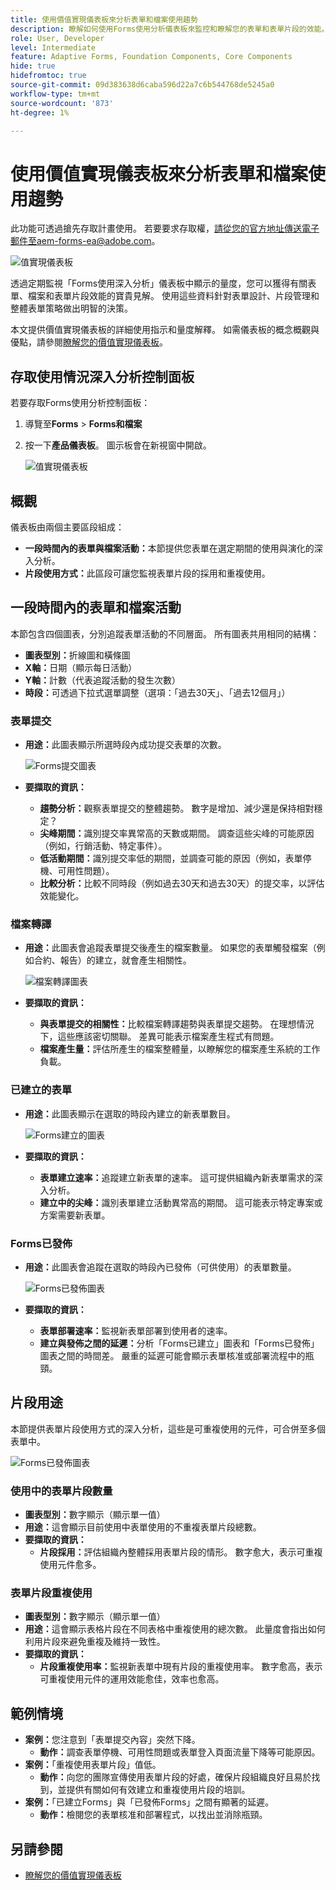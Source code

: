```yaml
---
title: 使用價值實現儀表板來分析表單和檔案使用趨勢
description: 瞭解如何使用Forms使用分析儀表板來監控和瞭解您的表單和表單片段的效能。
role: User, Developer
level: Intermediate
feature: Adaptive Forms, Foundation Components, Core Components
hide: true
hidefromtoc: true
source-git-commit: 09d383638d6caba596d22a7c6b544768de5245a0
workflow-type: tm+mt
source-wordcount: '873'
ht-degree: 1%

---
```


# 使用價值實現儀表板來分析表單和檔案使用趨勢

<span class="preview">此功能可透過搶先存取計畫使用。 若要要求存取權，請從您的官方地址傳送電子郵件至aem-forms-ea@adobe.com。<span>

![值實現儀表板](/help/edge/docs/forms/universal-editor/assets/forms-insights-banner.svg)

透過定期監視「Forms使用深入分析」儀表板中顯示的量度，您可以獲得有關表單、檔案和表單片段效能的寶貴見解。 使用這些資料針對表單設計、片段管理和整體表單策略做出明智的決策。

本文提供價值實現儀表板的詳細使用指示和量度解釋。 如需儀表板的概念概觀與優點，請參閱[瞭解您的價值實現儀表板](/help/forms/aem-forms-value-realization-dashboard.md)。


## 存取使用情況深入分析控制面板

若要存取Forms使用分析控制面板：

1. 導覽至&#x200B;**Forms** > **Forms和檔案**
1. 按一下&#x200B;**產品儀表板**。 圖示板會在新視窗中開啟。

   ![值實現儀表板](/help/forms/assets/forms-usage-insights.png)

## 概觀

儀表板由兩個主要區段組成：

- **一段時間內的表單與檔案活動：**&#x200B;本節提供您表單在選定期間的使用與演化的深入分析。
- **片段使用方式：**&#x200B;此區段可讓您監視表單片段的採用和重複使用。

## 一段時間內的表單和檔案活動

本節包含四個圖表，分別追蹤表單活動的不同層面。 所有圖表共用相同的結構：

- **圖表型別：**&#x200B;折線圖和橫條圖
- **X軸：**&#x200B;日期（顯示每日活動）
- **Y軸：**&#x200B;計數（代表追蹤活動的發生次數）
- **時段：**&#x200B;可透過下拉式選單調整（選項：「過去30天」、「過去12個月」）




### 表單提交

- **用途：**&#x200B;此圖表顯示所選時段內成功提交表單的次數。

  ![Forms提交圖表](/help/forms/assets/forms-submissions-vr-dashboard-form-insights.png)
- **要擷取的資訊：**
   - **趨勢分析：**&#x200B;觀察表單提交的整體趨勢。 數字是增加、減少還是保持相對穩定？
   - **尖峰期間：**&#x200B;識別提交率異常高的天數或期間。 調查這些尖峰的可能原因（例如，行銷活動、特定事件）。
   - **低活動期間：**&#x200B;識別提交率低的期間，並調查可能的原因（例如，表單停機、可用性問題）。
   - **比較分析：**&#x200B;比較不同時段（例如過去30天和過去30天）的提交率，以評估效能變化。

### 檔案轉譯

- **用途：**&#x200B;此圖表會追蹤表單提交後產生的檔案數量。 如果您的表單觸發檔案（例如合約、報告）的建立，就會產生相關性。

  ![檔案轉譯圖表](/help/forms/assets/document-rendetions-vr-dashboard-form-insights.png)


- **要擷取的資訊：**
   - **與表單提交的相關性：**&#x200B;比較檔案轉譯趨勢與表單提交趨勢。 在理想情況下，這些應該密切關聯。 差異可能表示檔案產生程式有問題。
   - **檔案產生量：**&#x200B;評估所產生的檔案整體量，以瞭解您的檔案產生系統的工作負載。

### 已建立的表單


- **用途：**&#x200B;此圖表顯示在選取的時段內建立的新表單數目。

  ![Forms建立的圖表](/help/forms/assets/forms-created-vr-dashboard-form-insights.png)

- **要擷取的資訊：**
   - **表單建立速率：**&#x200B;追蹤建立新表單的速率。 這可提供組織內新表單需求的深入分析。
   - **建立中的尖峰：**&#x200B;識別表單建立活動異常高的期間。 這可能表示特定專案或方案需要新表單。

### Forms已發佈

- **用途：**&#x200B;此圖表會追蹤在選取的時段內已發佈（可供使用）的表單數量。

  ![Forms已發佈圖表](/help/forms/assets/forms-publish-vr-dashboard-form-insights.png)


- **要擷取的資訊：**
   - **表單部署速率：**&#x200B;監視新表單部署到使用者的速率。
   - **建立與發佈之間的延遲：**&#x200B;分析「Forms已建立」圖表和「Forms已發佈」圖表之間的時間差。 嚴重的延遲可能會顯示表單核准或部署流程中的瓶頸。

## 片段用途

本節提供表單片段使用方式的深入分析，這些是可重複使用的元件，可合併至多個表單中。

![Forms已發佈圖表](/help/forms/assets/fragment-usage-vr-dashboard-form-insights.png)

### 使用中的表單片段數量

- **圖表型別：**&#x200B;數字顯示（顯示單一值）
- **用途：**&#x200B;這會顯示目前使用中表單使用的不重複表單片段總數。
- **要擷取的資訊：**
   - **片段採用：**&#x200B;評估組織內整體採用表單片段的情形。 數字愈大，表示可重複使用元件愈多。

### 表單片段重複使用

- **圖表型別：**&#x200B;數字顯示（顯示單一值）
- **用途：**&#x200B;這會顯示表格片段在不同表格中重複使用的總次數。 此量度會指出如何利用片段來避免重複及維持一致性。
- **要擷取的資訊：**
   - **片段重複使用率：**&#x200B;監視新表單中現有片段的重複使用率。 數字愈高，表示可重複使用元件的運用效能愈佳，效率也愈高。

## 範例情境

- **案例：**&#x200B;您注意到「表單提交內容」突然下降。
   - **動作：**&#x200B;調查表單停機、可用性問題或表單登入頁面流量下降等可能原因。
- **案例：**「重複使用表單片段」值低。
   - **動作：**&#x200B;向您的團隊宣傳使用表單片段的好處，確保片段組織良好且易於找到，並提供有關如何有效建立和重複使用片段的培訓。
- **案例：**「已建立Forms」與「已發佈Forms」之間有顯著的延遲。
   - **動作：**&#x200B;檢閱您的表單核准和部署程式，以找出並消除瓶頸。



## 另請參閱

- [瞭解您的價值實現儀表板](/help/forms/aem-forms-value-realization-dashboard.md)
